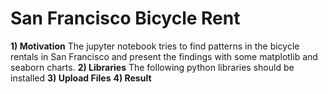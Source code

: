 # San Francisco Bicycle Rent
**1) Motivation**
The jupyter notebook tries to find patterns in the bicycle rentals in San Francisco and present the findings with some matplotlib and seaborn charts.
**2) Libraries**
The following python libraries should be installed
**3) Upload Files**
**4) Result**
